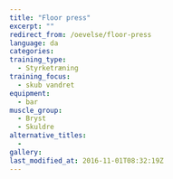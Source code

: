 ```yaml
---
title: "Floor press"
excerpt: ""
redirect_from: /oevelse/floor-press
language: da
categories:
training_type: 
  - Styrketræning
training_focus: 
  - skub vandret
equipment:
  - bar
muscle_group:
  - Bryst
  - Skuldre
alternative_titles:
  - 
gallery:
last_modified_at: 2016-11-01T08:32:19Z
---
```



